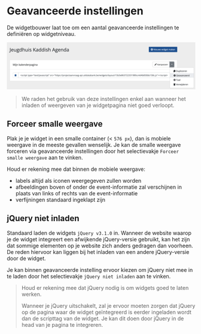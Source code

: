 # Geavanceerde instellingen

De widgetbouwer laat toe om een aantal geavanceerde instellingen te definiëren op widgetniveau.

![geavanceerde-instellingen.png](../assets/images/geavanceerde-instellingen.png)

<!-- theme: warning -->

> We raden het gebruik van deze instellingen enkel aan wanneer het inladen of weergeven van je widgetpagina niet goed verloopt.

## Forceer smalle weergave

Plak je je widget in een smalle container (< `576 px`), dan is mobiele weergave in de meeste gevallen wenselijk. Je kan de smalle weergave forceren via geavanceerde instellingen door het selectievakje `Forceer smalle weergave` aan te vinken.

Houd er rekening mee dat binnen de mobiele weergave:

* labels altijd als iconen weergegeven zullen worden
* afbeeldingen boven of onder de event-informatie zal verschijnen in plaats van links of rechts van de event-informatie
* verfijningen standaard ingeklapt zijn

## jQuery niet inladen

Standaard laden de widgets `jQuery v3.1.0` in. Wanneer de website waarop je de widget integreert een afwijkende jQuery-versie gebruikt, kan het zijn dat sommige elementen op je website zich anders gedragen dan voorheen. De reden hiervoor kan liggen bij het inladen van een andere jQuery-versie door de widget.

Je kan binnen geavanceerde instelling ervoor kiezen om jQuery niet mee in te laden door het selectievakje `jQuery niet inladen` aan te vinken.

<!-- theme: warning -->

> Houd er rekening mee dat jQuery nodig is om widgets goed te laten werken.
>
> Wanneer je jQuery uitschakelt, zal je ervoor moeten zorgen dat jQuery op de pagina waar de widget geïntegreerd is eerder ingeladen wordt dan de scripttag van de widget. Je kan dit doen door jQuery in de head van je pagina te integreren.
